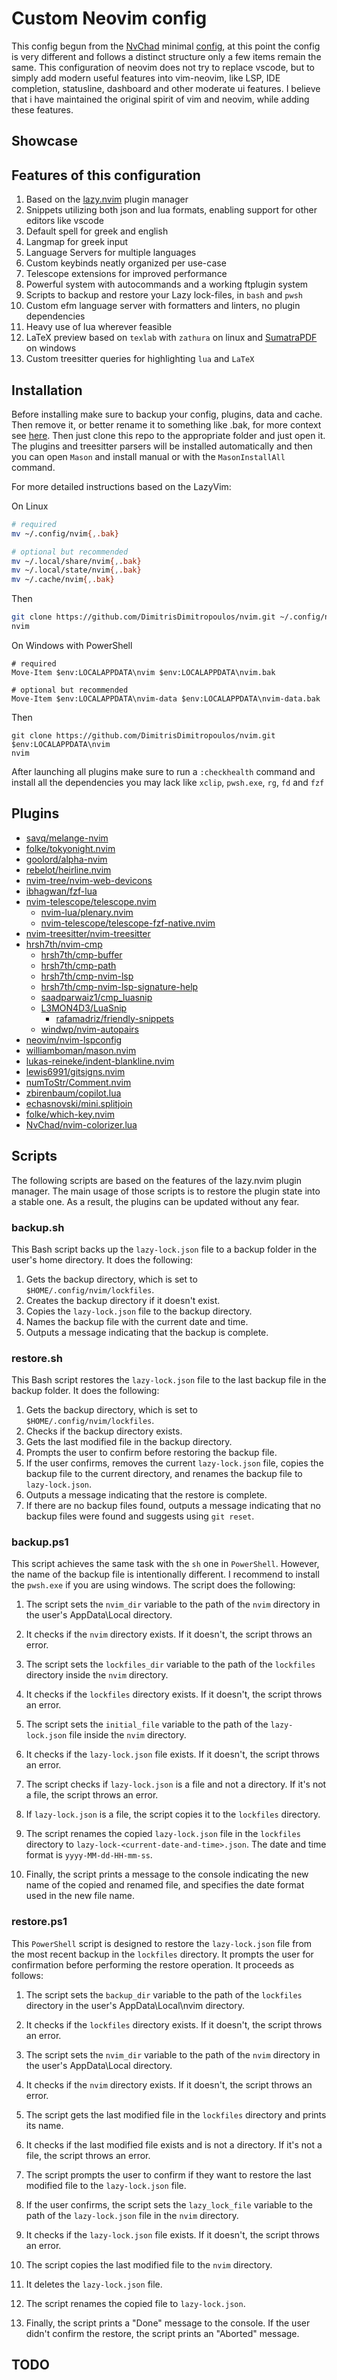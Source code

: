 # Custom Neovim config

This config begun from the [NvChad](https://github.com/NvChad/NvChad) minimal
[config](https://github.com/NvChad/basic-config), at this point the config is
very different and follows a distinct structure only a few items remain the
same. This configuration of neovim does not try to replace vscode, but to
simply add modern useful features into vim-neovim, like LSP, IDE completion,
statusline, dashboard and other moderate ui features. I believe that i have
maintained the original spirit of vim and neovim, while adding these features.

## Showcase

## Features of this configuration

1. Based on the [lazy.nvim](https://github.com/folke/lazy.nvim) plugin manager
2. Snippets utilizing both json and lua formats, enabling support for other
   editors like vscode
3. Default spell for greek and english
4. Langmap for greek input
5. Language Servers for multiple languages
6. Custom keybinds neatly organized per use-case
7. Telescope extensions for improved performance
8. Powerful system with autocommands and a working ftplugin system
9. Scripts to backup and restore your Lazy lock-files, in `bash` and `pwsh`
10. Custom efm language server with formatters and linters, no plugin
    dependencies
11. Heavy use of lua wherever feasible
12. LaTeX preview based on `texlab` with `zathura` on linux and
    [SumatraPDF](https://www.sumatrapdfreader.org/free-pdf-reader) on windows
13. Custom treesitter queries for highlighting `lua` and `LaTeX`

## Installation

Before installing make sure to backup your config, plugins, data and cache.
Then remove it, or better rename it to something like <folder>.bak, for more
context see [here](http://www.lazyvim.org/installation). Then just clone this
repo to the appropriate folder and just open it. The plugins and treesitter
parsers will be installed automatically and then you can open `Mason` and
install manual or with the `MasonInstallAll` command.

For more detailed instructions based on the LazyVim:

On Linux

```sh
# required
mv ~/.config/nvim{,.bak}

# optional but recommended
mv ~/.local/share/nvim{,.bak}
mv ~/.local/state/nvim{,.bak}
mv ~/.cache/nvim{,.bak}
```

Then

```sh
git clone https://github.com/DimitrisDimitropoulos/nvim.git ~/.config/nvim
nvim
```

On Windows with PowerShell

```
# required
Move-Item $env:LOCALAPPDATA\nvim $env:LOCALAPPDATA\nvim.bak

# optional but recommended
Move-Item $env:LOCALAPPDATA\nvim-data $env:LOCALAPPDATA\nvim-data.bak
```

Then

```
git clone https://github.com/DimitrisDimitropoulos/nvim.git $env:LOCALAPPDATA\nvim
nvim
```

After launching all plugins make sure to run a `:checkhealth` command and install all the dependencies you may lack like `xclip`, `pwsh.exe`, `rg`, `fd` and `fzf`

## Plugins

-   [savq/melange-nvim](https://github.com/savq/melange-nvim)
-   [folke/tokyonight.nvim](https://github.com/folke/tokyonight.nvim)
-   [goolord/alpha-nvim](https://github.com/goolord/alpha-nvim)
-   [rebelot/heirline.nvim](https://github.com/rebelot/heirline.nvim)
-   [nvim-tree/nvim-web-devicons](https://github.com/nvim-tree/nvim-web-devicons)
-   [ibhagwan/fzf-lua](https://github.com/ibhagwan/fzf-lua)
-   [nvim-telescope/telescope.nvim](https://github.com/nvim-telescope/telescope.nvim)
    -   [nvim-lua/plenary.nvim](https://github.com/nvim-lua/plenary.nvim)
    -   [nvim-telescope/telescope-fzf-native.nvim](https://github.com/nvim-telescope/telescope-fzf-native.nvim)
-   [nvim-treesitter/nvim-treesitter](https://github.com/nvim-treesitter/nvim-treesitter)
-   [hrsh7th/nvim-cmp](https://github.com/hrsh7th/nvim-cmp)
    -   [hrsh7th/cmp-buffer](https://github.com/hrsh7th/cmp-buffer)
    -   [hrsh7th/cmp-path](https://github.com/hrsh7th/cmp-path)
    -   [hrsh7th/cmp-nvim-lsp](https://github.com/hrsh7th/cmp-nvim-lsp)
    -   [hrsh7th/cmp-nvim-lsp-signature-help](https://github.com/hrsh7th/cmp-nvim-lsp-signature-help)
    -   [saadparwaiz1/cmp_luasnip](https://github.com/saadparwaiz1/cmp_luasnip)
    -   [L3MON4D3/LuaSnip](https://github.com/L3MON4D3/LuaSnip)
        -   [rafamadriz/friendly-snippets](https://github.com/rafamadriz/friendly-snippets)
    -   [windwp/nvim-autopairs](https://github.com/windwp/nvim-autopairs)
-   [neovim/nvim-lspconfig](https://github.com/neovim/nvim-lspconfig)
-   [williamboman/mason.nvim](https://github.com/williamboman/mason.nvim)
-   [lukas-reineke/indent-blankline.nvim](https://github.com/lukas-reineke/indent-blankline.nvim)
-   [lewis6991/gitsigns.nvim](https://github.com/lewis6991/gitsigns.nvim)
-   [numToStr/Comment.nvim](https://github.com/numToStr/Comment.nvim)
-   [zbirenbaum/copilot.lua](https://github.com/zbirenbaum/copilot.lua)
-   [echasnovski/mini.splitjoin](https://github.com/echasnovski/mini.splitjoin)
-   [folke/which-key.nvim](https://github.com/folke/which-key.nvim)
-   [NvChad/nvim-colorizer.lua](https://github.com/NvChad/nvim-colorizer.lua)

## Scripts

The following scripts are based on the features of the lazy.nvim plugin
manager. The main usage of those scripts is to restore the plugin state into a
stable one. As a result, the plugins can be updated without any fear.

### backup.sh

This Bash script backs up the `lazy-lock.json` file to a backup folder in the
user's home directory. It does the following:

1. Gets the backup directory, which is set to `$HOME/.config/nvim/lockfiles`.
2. Creates the backup directory if it doesn't exist.
3. Copies the `lazy-lock.json` file to the backup directory.
4. Names the backup file with the current date and time.
5. Outputs a message indicating that the backup is complete.

### restore.sh

This Bash script restores the `lazy-lock.json` file to the last backup file in
the backup folder. It does the following:

1. Gets the backup directory, which is set to `$HOME/.config/nvim/lockfiles`.
2. Checks if the backup directory exists.
3. Gets the last modified file in the backup directory.
4. Prompts the user to confirm before restoring the backup file.
5. If the user confirms, removes the current `lazy-lock.json` file, copies the
   backup file to the current directory, and renames the backup file to
   `lazy-lock.json`.
6. Outputs a message indicating that the restore is complete.
7. If there are no backup files found, outputs a message indicating that no
   backup files were found and suggests using `git reset`.

### backup.ps1

This script achieves the same task with the `sh` one in `PowerShell`. However,
the name of the backup file is intentionally different. I recommend to install
the `pwsh.exe` if you are using windows. The script does the following:

1. The script sets the `nvim_dir` variable to the path of the `nvim` directory
   in the user's AppData\Local directory.

2. It checks if the `nvim` directory exists. If it doesn't, the script throws
   an error.

3. The script sets the `lockfiles_dir` variable to the path of the `lockfiles`
   directory inside the `nvim` directory.

4. It checks if the `lockfiles` directory exists. If it doesn't, the script
   throws an error.

5. The script sets the `initial_file` variable to the path of the
   `lazy-lock.json` file inside the `nvim` directory.

6. It checks if the `lazy-lock.json` file exists. If it doesn't, the script
   throws an error.

7. The script checks if `lazy-lock.json` is a file and not a directory. If it's
   not a file, the script throws an error.

8. If `lazy-lock.json` is a file, the script copies it to the `lockfiles`
   directory.

9. The script renames the copied `lazy-lock.json` file in the `lockfiles`
   directory to `lazy-lock-<current-date-and-time>.json`. The date and time
   format is `yyyy-MM-dd-HH-mm-ss`.

10. Finally, the script prints a message to the console indicating the new name
    of the copied and renamed file, and specifies the date format used in the
    new file name.

### restore.ps1

This `PowerShell` script is designed to restore the `lazy-lock.json` file from
the most recent backup in the `lockfiles` directory. It prompts the user for
confirmation before performing the restore operation. It proceeds as follows:

1. The script sets the `backup_dir` variable to the path of the `lockfiles`
   directory in the user's AppData\Local\nvim directory.

2. It checks if the `lockfiles` directory exists. If it doesn't, the script
   throws an error.

3. The script sets the `nvim_dir` variable to the path of the `nvim` directory
   in the user's AppData\Local directory.

4. It checks if the `nvim` directory exists. If it doesn't, the script throws
   an error.

5. The script gets the last modified file in the `lockfiles` directory and
   prints its name.

6. It checks if the last modified file exists and is not a directory. If it's
   not a file, the script throws an error.

7. The script prompts the user to confirm if they want to restore the last
   modified file to the `lazy-lock.json` file.

8. If the user confirms, the script sets the `lazy_lock_file` variable to the
   path of the `lazy-lock.json` file in the `nvim` directory.

9. It checks if the `lazy-lock.json` file exists. If it doesn't, the script
   throws an error.

10. The script copies the last modified file to the `nvim` directory.

11. It deletes the `lazy-lock.json` file.

12. The script renames the copied file to `lazy-lock.json`.

13. Finally, the script prints a "Done" message to the console. If the user
    didn't confirm the restore, the script prints an "Aborted" message.

## TODO
